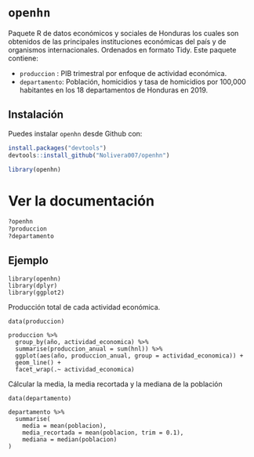 
# `openhn`

<!-- badges: start -->
<!-- badges: end -->

Paquete R de datos económicos y sociales de Honduras los cuales son
obtenidos de las principales instituciones económicas del país y de organismos internacionales. Ordenados en formato Tidy. Este paquete contiene:

* `produccion` : PIB trimestral por enfoque de actividad económica.
* `departamento`: Población, homicidios y tasa de homicidios por 100,000 habitantes en los 18 departamentos de Honduras en 2019.

## Instalación

Puedes instalar `openhn` desde Github con:

``` r
install.packages("devtools")
devtools::install_github("Nolivera007/openhn")

library(openhn)
```

# Ver la documentación

``` r
?openhn
?produccion
?departamento
```

## Ejemplo

```{r}
library(openhn)
library(dplyr)
library(ggplot2)
```

Producción total de cada actividad económica.
```{r}
data(produccion)

produccion %>%
  group_by(año, actividad_economica) %>%
  summarise(produccion_anual = sum(hnl)) %>%
  ggplot(aes(año, produccion_anual, group = actividad_economica)) +
  geom_line() +
  facet_wrap(.~ actividad_economica)
```

Cálcular la media, la media recortada y la mediana de la población
```{r}
data(departamento)

departamento %>%
  summarise(
    media = mean(poblacion),
    media_recortada = mean(poblacion, trim = 0.1),
    mediana = median(poblacion)
)
```
